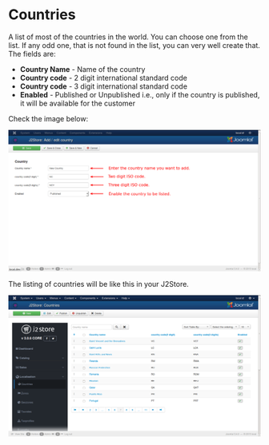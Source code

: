 # Countries

A list of most of the countries in the world. You can choose one from the list. If any odd one, that is not found in the list, you can very well create that. The fields are:

* **Country Name** - Name of the country
* **Country code** - 2 digit international standard code
* **Country code** - 3 digit international standard code
* **Enabled** - Published or Unpublished i.e., only if the country is published, it will be available for the customer
 
Check the image below:

![Countries Add](./assets/images/countries_loc.png)

The listing of countries will be like this in your J2Store.

![List of countries](./assets/images/countries_list_loc.png)
